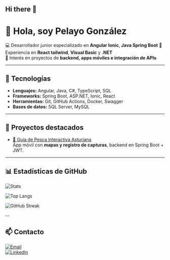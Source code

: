 ## Hi there 👋

# 👋 Hola, soy Pelayo González
💻 Desarrollador junior especializado en **Angular Ionic**, **Java Spring Boot** 
📱 Experiencia en **React tailwind**, **Visual Basic** y **.NET**  
🎯 Interés en proyectos de **backend, apps móviles e integración de APIs**  

---

## 🚀 Tecnologías
- **Lenguajes:** Angular, Java, C#, TypeScript, SQL  
- **Frameworks:** Spring Boot, ASP.NET, Ionic, React  
- **Herramientas:** Git, GitHub Actions, Docker, Swagger  
- **Bases de datos:** SQL Server, MySQL  

---

## 📌 Proyectos destacados
- [📍 Guía de Pesca Interactiva Asturiana](https://github.com/pelayrgr12/Guia-de-pesca-Interactiva-Asturiana)  
  App móvil con **mapas y registro de capturas**, backend en Spring Boot + JWT.  

---

## 📊 Estadísticas de GitHub

![Stats](https://github-readme-stats.vercel.app/api?username=pelayrgr12&show_icons=true&theme=tokyonight)  

![Top Langs](https://github-readme-stats.vercel.app/api/top-langs/?username=pelayrgr12&hide=html,css,scss&layout=compact&theme=tokyonight&langs_count=10)

![GitHub Streak](https://streak-stats.demolab.com?user=pelayrgr12&theme=tokyonight)

--

## 📫 Contacto
[![Email](https://img.shields.io/badge/Email-pelayogonzalez.r%40gmail.com-red?style=flat-square&logo=gmail)](mailto:pelayogonzalez.r@gmail.com)  
[![LinkedIn](https://img.shields.io/badge/LinkedIn-Pelayo%20González-blue?style=flat-square&logo=linkedin)](https://www.linkedin.com/in/pelayoglezrodr/)
